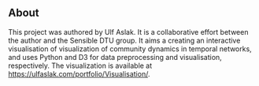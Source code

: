 ## About

This project was authored by Ulf Aslak. It is a collaborative effort between the author and the Sensible DTU group. It aims a creating an interactive visualisation of visualization of community dynamics in temporal networks, and uses Python and D3 for data preprocessing and visualisation, respectively. The visualization is available at https://ulfaslak.com/portfolio/Visualisation/.
